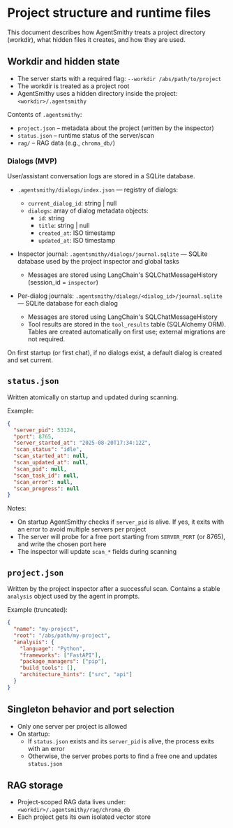 # Project structure and runtime files

This document describes how AgentSmithy treats a project directory (workdir), what hidden files it creates, and how they are used.

## Workdir and hidden state

- The server starts with a required flag: `--workdir /abs/path/to/project`
- The workdir is treated as a project root
- AgentSmithy uses a hidden directory inside the project: `<workdir>/.agentsmithy`

Contents of `.agentsmithy`:
- `project.json` – metadata about the project (written by the inspector)
- `status.json` – runtime status of the server/scan
- `rag/` – RAG data (e.g., `chroma_db/`)

### Dialogs (MVP)

User/assistant conversation logs are stored in a SQLite database.

- `.agentsmithy/dialogs/index.json` — registry of dialogs:
  - `current_dialog_id`: string | null
  - `dialogs`: array of dialog metadata objects:
    - `id`: string
    - `title`: string | null
    - `created_at`: ISO timestamp
    - `updated_at`: ISO timestamp

- Inspector journal: `.agentsmithy/dialogs/journal.sqlite` — SQLite database used by the project inspector and global tasks
  - Messages are stored using LangChain's SQLChatMessageHistory (session_id = `inspector`)
- Per-dialog journals: `.agentsmithy/dialogs/<dialog_id>/journal.sqlite` — SQLite database for each dialog
  - Messages are stored using LangChain's SQLChatMessageHistory
  - Tool results are stored in the `tool_results` table (SQLAlchemy ORM). Tables are created automatically on first use; external migrations are not required.

On first startup (or first chat), if no dialogs exist, a default dialog is created and set current.

## `status.json`

Written atomically on startup and updated during scanning.

Example:
```json
{
  "server_pid": 53124,
  "port": 8765,
  "server_started_at": "2025-08-20T17:34:12Z",
  "scan_status": "idle",
  "scan_started_at": null,
  "scan_updated_at": null,
  "scan_pid": null,
  "scan_task_id": null,
  "scan_error": null,
  "scan_progress": null
}
```



Notes:
- On startup AgentSmithy checks if `server_pid` is alive. If yes, it exits with an error to avoid multiple servers per project
- The server will probe for a free port starting from `SERVER_PORT` (or 8765), and write the chosen port here
- The inspector will update `scan_*` fields during scanning

## `project.json`

Written by the project inspector after a successful scan. Contains a stable `analysis` object used by the agent in prompts.

Example (truncated):
```json
{
  "name": "my-project",
  "root": "/abs/path/my-project",
  "analysis": {
    "language": "Python",
    "frameworks": ["FastAPI"],
    "package_managers": ["pip"],
    "build_tools": [],
    "architecture_hints": ["src", "api"]
  }
}
```

## Singleton behavior and port selection

- Only one server per project is allowed
- On startup:
  - If `status.json` exists and its `server_pid` is alive, the process exits with an error
  - Otherwise, the server probes ports to find a free one and updates `status.json`

## RAG storage

- Project-scoped RAG data lives under: `<workdir>/.agentsmithy/rag/chroma_db`
- Each project gets its own isolated vector store
